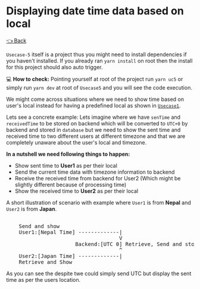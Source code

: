 # Displaying date time data based on local

[👈 Back](../../ReadMe.md)

`Usecase-5` itself is a project thus you might need to install dependencies if you haven't installed. If you already ran `yarn install` on root then the install for this project should also auto trigger.

💻 **How to check:** Pointing yourself at root of the project run `yarn uc5` or simply run `yarn dev` at root of `Usecase5`  and you will see the code execution.

We might come across situations where we need to show time based on user's local instead for having a predefined local as shown in [`Usecase1`](../Usecase1/ReadMe.md).

Lets see a concrete example: Lets imagine where we have `senTime` and `receivedTime` to be stored on backend which will be converted to `UTC+0` by backend and stored in `database` but we need to show the sent time and received time to two different users at different timezone and that we are completely unaware about the user's local and timezone.

**In a nutshell we need following things to happen:**

- Show sent time to **User1** as per their local
- Send the current time data with timezone information to backend
- Receive the received time from backend for User2 (Which might be slightly different because of processing time)
- Show the received time to **User2** as per their local

A short illustration of scenario with example where `User1` is from **Nepal** and `User2` is from **Japan**.

<pre>

    Send and show
    User1:[Nepal Time] -------------|
                                    V
                      Backend:[UTC 0] Retrieve, Send and store
                                    ^
    User2:[Japan Time] -------------|
    Retrieve and Show
</pre>

As you can see the despite twe could simply send UTC but display the sent time as per the users location.
